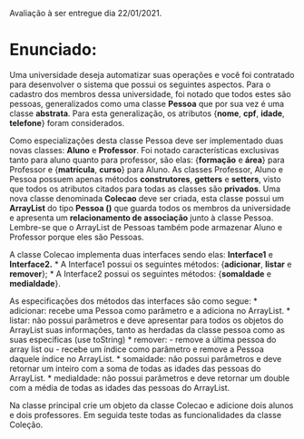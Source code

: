 Avaliação à ser entregue dia 22/01/2021.

# Enunciado:

Uma universidade deseja automatizar suas operações e você foi contratado para
desenvolver o sistema que possui os seguintes aspectos. Para o cadastro dos
membros dessa universidade, foi notado que todos estes são pessoas,
generalizados como uma classe **Pessoa** que por sua vez é uma classe
**abstrata**. Para esta generalização, os atributos {**nome**, **cpf**,
**idade**, **telefone**} foram considerados.

Como especializações desta classe Pessoa deve ser implementado duas novas
classes: **Aluno** e **Professor**. Foi notado características exclusivas tanto
para aluno quanto para professor, são elas: {**formação** e **área**} para
Professor e {**matrícula**, **curso**} para Aluno. As classes Professor, Aluno e
Pessoa possuem apenas métodos **construtores**, **getters** e **setters**, visto
que todos os atributos citados para todas as classes são **privados**. Uma nova
classe denominada **Colecao** deve ser criada, esta classe possui um
**ArrayList** do tipo **Pessoa (<Pessoa>)** que guarda todos os membros da
universidade e apresenta um **relacionamento de associação** junto à classe
Pessoa. Lembre-se que o ArrayList de Pessoas também pode armazenar Aluno e
Professor porque eles são Pessoas.

A classe Colecao implementa duas interfaces sendo elas: **Interface1** e
**Interface2.**
	* A Interface1 possui os seguintes métodos: {**adicionar**, **listar** e
	**remover**};
	* A Interface2 possui os seguintes métodos: {**somaIdade** e
	**mediaIdade**}.

As especificações dos métodos das interfaces são como segue:
	* adicionar: recebe uma Pessoa como parâmetro e a adiciona no ArrayList.
	* listar: não possui parâmetros e deve apresentar para todos os objetos
	do ArrayList suas informações, tanto as herdadas da classe pessoa como
	as suas específicas (use toString)
	* remover:
		- remove a última pessoa do array list ou
		- recebe um índice como parâmetro e remove a Pessoa daquele
		índice no ArrayList.
	* somaidade: não possui parâmetros e deve retornar um inteiro com a soma
	de todas as idades das pessoas do ArrayList.
	* mediaIdade: não possui parâmetros e deve retornar um double com a
	média de todas as idades das pessoas do ArrayList.

Na classe principal crie um objeto da classe Colecao e adicione dois alunos e
dois professores. Em seguida teste todas as funcionalidades da classe Coleção.

